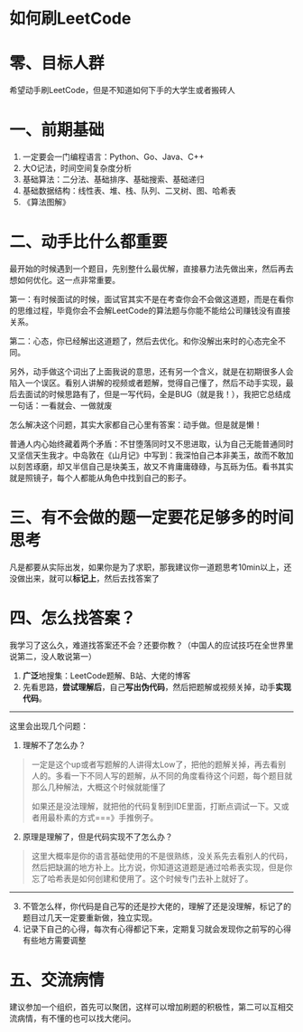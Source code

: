 # 如何刷LeetCode



# 零、目标人群

希望动手刷LeetCode，但是不知道如何下手的大学生或者搬砖人



# 一、前期基础

1.  一定要会一门编程语言：Python、Go、Java、C++
2.  大O记法，时间空间复杂度分析
3.  基础算法：二分法、基础排序、基础搜索、基础递归
4.  基础数据结构：线性表、堆、栈、队列、二叉树、图、哈希表
5.  《算法图解》



# 二、动手比什么都重要

最开始的时候遇到一个题目，先别整什么最优解，直接暴力法先做出来，然后再去想如何优化。这一点非常重要。

第一：有时候面试的时候，面试官其实不是在考查你会不会做这道题，而是在看你的思维过程，毕竟你会不会解LeetCode的算法题与你能不能给公司赚钱没有直接关系。

第二：心态，你已经解出这道题了，然后去优化。和你没解出来时的心态完全不同。



另外，动手做这个词出了上面我说的意思，还有另一个含义，就是在初期很多人会陷入一个误区。看别人讲解的视频或者题解，觉得自己懂了，然后不动手实现，最后去面试的时候思路有了，但是一写代码，全是BUG（就是我！），我把它总结成一句话：一看就会、一做就废

怎么解决这个问题，其实大家都自己心里有答案：动手做。但是就是懒！

普通人内心始终藏着两个矛盾：不甘堕落同时又不思进取，认为自己无能普通同时又坚信天生我才。中岛敦在《山月记》中写到：我深怕自己本非美玉，故而不敢加以刻苦琢磨，却又半信自己是块美玉，故又不肯庸庸碌碌，与瓦砾为伍。看书其实就是照镜子，每个人都能从角色中找到自己的影子。



# 三、有不会做的题一定要花足够多的时间思考

凡是都要从实际出发，如果你是为了求职，那我建议你一道题思考10min以上，还没做出来，就可以**标记上**，然后去找答案了



# 四、怎么找答案？

我学习了这么久，难道找答案还不会？还要你教？（中国人的应试技巧在全世界里说第二，没人敢说第一）

1.  **广泛**地搜集：LeetCode题解、B站、大佬的博客
2.  先看思路，**尝试理解后**，自己**写出伪代码**，然后把题解或视频关掉，动手**实现代码**。

----

这里会出现几个问题：

1.  理解不了怎么办？

>   一定是这个up或者写题解的人讲得太Low了，把他的题解关掉，再去看别人的。多看一下不同人写的题解，从不同的角度看待这个问题，每个题目就那么几种解法，大概这个时候就能懂了
>
>   如果还是没法理解，就把他的代码复制到IDE里面，打断点调试一下。又或者用最朴素的方式===》手推例子。

2.  原理是理解了，但是代码实现不了怎么办？

>   这里大概率是你的语言基础使用的不是很熟练，没关系先去看别人的代码，然后把缺漏的地方补上。比方说，你知道这道题是通过哈希表实现，但是你忘了哈希表是如何创建和使用了。这个时候专门去补上就好了。

----

3.  不管怎么样，你代码是自己写的还是抄大佬的，理解了还是没理解，标记了的题目过几天一定要重新做，独立实现。
4.  记录下自己的心得，每次有心得都记下来，定期复习就会发现你之前写的心得有些地方需要调整



# 五、交流病情

建议参加一个组织，首先可以聚团，这样可以增加刷题的积极性，第二可以互相交流病情，有不懂的也可以找大佬问。

